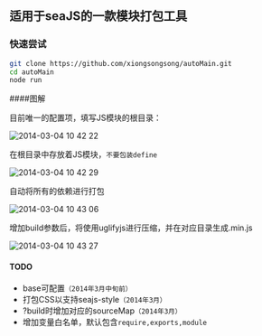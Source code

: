 ## 适用于seaJS的一款模块打包工具

### 快速尝试

```bash
git clone https://github.com/xiongsongsong/autoMain.git
cd autoMain
node run
```

####图解

目前唯一的配置项，填写JS模块的根目录：

![2014-03-04 10 42 22](https://f.cloud.github.com/assets/342509/2322022/d552c268-a3ab-11e3-8eaa-4821f8823570.png)

在根目录中存放着JS模块，```不要包装define```

![2014-03-04 10 42 29](https://f.cloud.github.com/assets/342509/2322024/db56f74c-a3ab-11e3-9576-e15ea5e2c3db.png)

自动将所有的依赖进行打包

![2014-03-04 10 43 06](https://f.cloud.github.com/assets/342509/2322025/de1dab24-a3ab-11e3-9705-17f981b3fc5d.png)

增加build参数后，将使用uglifyjs进行压缩，并在对应目录生成.min.js

![2014-03-04 10 43 27](https://f.cloud.github.com/assets/342509/2322031/e0d6d71e-a3ab-11e3-977d-e1c5189ccb0c.png)

#### TODO

* base可配置```（2014年3月中旬前）```
* 打包CSS以支持seajs-style```（2014年3月）```
* ?build时增加对应的sourceMap```（2014年3月）```
* 增加变量白名单，默认包含```require,exports,module```
